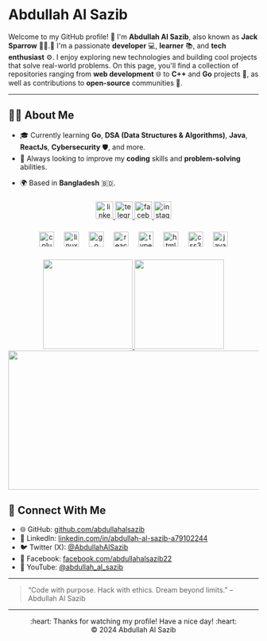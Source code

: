 # Abdullah Al Sazib

Welcome to my GitHub profile! 👋 I'm **Abdullah Al Sazib**, also known as **Jack Sparrow** 🏴‍☠️.🚀 I'm a passionate **developer** 💻, **learner** 📚, and **tech enthusiast** ⚙️. I enjoy exploring new technologies and building cool projects that solve real-world problems. On this page, you'll find a collection of repositories ranging from **web development** 🌐 to **C++** and **Go** projects 🐍, as well as contributions to **open-source** communities 💪.

---

## 🧑‍💻 About Me

- 🎓 Currently learning **Go**, **DSA (Data Structures & Algorithms)**, **Java**, **ReactJs**, **Cybersecurity** 🛡️, and more.
- 🌱 Always looking to improve my **coding** skills and **problem-solving** abilities.
<!-- 💬 Ask me about **Linux**, **DevOps**, **C++**, **Ethical Hacking**, **Cybersecurity**, and **Web Development**. -->
- 🌍 Based in **Bangladesh** 🇧🇩.
<!---

My ultimate goal is to become proficient in **ethical hacking** and **cybersecurity**, leveraging my coding skills to create robust and secure systems. I'm always eager to learn new things and contribute to open-source projects.

### 💬 Fun Fact:
I’m a huge fan of **Jack Sparrow** 🏴‍☠️ (Johnny Depp) and love watching the **Pirates of the Caribbean** movies! 🎬

---



## 🚀 Tech Stack

### 🧠 Languages
- C, C++
- Go (Golang)
- Java (OOP & Basics)
- Python
- JavaScript (ES6+)
- TypeScript
- Bash

### 🌐 Frontend
- ReactJS (JavaScript & TypeScript)
- TailwindCSS
- HTML5, CSS3
- Vite
- Axios
- Context API
- React Router DOM

### ⚙️ Backend
- Go (Fiber, Gin, GORM, Viper)
- RESTful API Development
- JWT Authentication
- Clean Project Architecture
- Middleware, Validation, Role-Based Access

### 🛢️ Databases
- MySQL
- PostgreSQL
- MongoDB
- SQL (Queries, Joins, Indexing)

### 🛠️ Tools & Technologies
- Docker
- Git & GitHub
- Neovim & Vim
- VS Code
- Postman (API Testing)
- Figma (Basic Usage)
- Mega (Cloud Storage)
- Netlify (Frontend Deployment)

### 🛡️ Cybersecurity
- Ethical Hacking
- Penetration Testing
- OSINT (Open Source Intelligence)
- Kali Linux
- Nmap, Wireshark, Metasploit, Burp Suite
- Linux Command-Line Mastery

### 🐧 Operating Systems
- Kali Linux
- Ubuntu
- Debian-Based Linux Distros

---

## 📝 My Projects

Here are some of the open-source projects I’ve worked on:

- **[NG-17 Portfolio](https://github.com/abdullahalsazib/ng-17-portfolio)**: A modern portfolio built with Angular 17.
- **[C Modules](https://github.com/abdullahalsazib/C-Modules)**: A collection of C programming modules covering key topics.
- **[CPP Modules](https://github.com/abdullahalsazib/CPP-Modules)**: A set of C++ modules, including OOP and algorithms.
- **[E-Commerce](https://github.com/abdullahalsazib/e-commerce)**: A fully functional e-commerce application built with React.

---

## 💡 Contributions

I love contributing to open-source projects and learning from the amazing developers in the community. You can find my contributions in various repositories and projects related to:

- **Cybersecurity & Ethical Hacking** 🛡️
- **Web Development** 🌐
- **Data Structures & Algorithms** 🧑‍💻
- **Programming Tutorials & Learning Resources** 📚

---
--->
###

<div align="center">
  <a href="https://www.linkedin.com/in/abdullah-al-sazib-a79102244" target="_blank">
    <img src="https://img.shields.io/static/v1?message=LinkedIn&logo=linkedin&label=&color=0077B5&logoColor=white&labelColor=&style=for-the-badge" height="35" alt="linkedin logo"  />
  </a>
  <a href="https://t.me/anonymousjacke" target="_blank">
    <img src="https://img.shields.io/static/v1?message=Telegram&logo=telegram&label=&color=2CA5E0&logoColor=white&labelColor=&style=for-the-badge" height="35" alt="telegram logo"  />
  </a>
  <a href="https://www/facebook.com/abdullahalsazib22" target="_blank">
    <img src="https://img.shields.io/static/v1?message=Facebook&logo=facebook&label=&color=1877F2&logoColor=white&labelColor=&style=for-the-badge" height="35" alt="facebook logo"  />
  </a>
  <a href="https://www.instagram.com/abdullah_al_sazib" target="_blank">
    <img src="https://img.shields.io/static/v1?message=Instagram&logo=instagram&label=&color=E4405F&logoColor=white&labelColor=&style=for-the-badge" height="35" alt="instagram logo"  />
  </a>
</div>

###

<div align="center">
  <img src="https://cdn.jsdelivr.net/gh/devicons/devicon/icons/cplusplus/cplusplus-original.svg" height="30" alt="cplusplus logo"  />
  <img width="12" />
  <img src="https://cdn.jsdelivr.net/gh/devicons/devicon/icons/linux/linux-original.svg" height="30" alt="linux logo"  />
  <img width="12" />
  <img src="https://cdn.jsdelivr.net/gh/devicons/devicon/icons/go/go-original.svg" height="30" alt="go logo"  />
  <img width="12" />
  <img src="https://cdn.jsdelivr.net/gh/devicons/devicon/icons/react/react-original.svg" height="30" alt="reactjs logo"  />
  <img width="12" />
  <img src="https://cdn.jsdelivr.net/gh/devicons/devicon/icons/typescript/typescript-original.svg" height="30" alt="typescript logo"  />
  <img width="12" />
  <img src="https://cdn.jsdelivr.net/gh/devicons/devicon/icons/html5/html5-original.svg" height="30" alt="html5 logo"  />
  <img width="12" />
  <img src="https://cdn.jsdelivr.net/gh/devicons/devicon/icons/css3/css3-original.svg" height="30" alt="css3 logo"  />
  <img width="12" />
  <img src="https://cdn.jsdelivr.net/gh/devicons/devicon/icons/javascript/javascript-original.svg" height="30" alt="javascript logo"  />
  
</div>

###

<div align="center">
  <a href="https://github.com/abdullahalsazib">
    <img height="180em" src="https://github-readme-stats-eight-theta.vercel.app/api?username=abdullahalsazib&cache_seconds=7200&layout=compact&title_color=ffab91&text_color=80cbc4&bg_color=263238&border_radius=10" />
    <img height="180em" src="https://github-readme-stats-eight-theta.vercel.app/api/top-langs/?username=abdullahalsazib&langs_count=8&layout=compact&hide=java&title_color=ffab91&text_color=80cbc4&bg_color=263238&border_radius=10" />
    <img height="280em" width="800em" src="https://fabianocouto-activity-graph.vercel.app/graph/?username=abdullahalsazib&theme=material&radius=10" />
  </a>
</div>

<!---

## 📌 Interests & Goals
- 🔒 Mastering Cybersecurity & Ethical Hacking
- ⚙️ Building Scalable Go Backend Systems
- 🧩 Creating Modern React (TSX + Tailwind) Frontend Dashboards
- 🚀 Dockerizing Everything
- 🧠 Learning DSA & Advanced Java

--->

## 🔗 Connect With Me
- 🌐 GitHub: [github.com/abdullahalsazib](https://github.com/abdullahalsazib)
- 💼 LinkedIn: [linkedin.com/in/abdullah-al-sazib-a79102244](https://www.linkedin.com/in/abdullah-al-sazib-a79102244)
- 🐦 Twitter (X): [@AbdullahAlSazib](https://x.com/AbdullahAlSazib)
- 📘 Facebook: [facebook.com/abdullahalsazib22](https://www.facebook.com/abdullahalsazib22)
- 🎥 YouTube: [@abdullah_al_sazib](https://www.youtube.com/@abdullah_al_sazib)

---

> “Code with purpose. Hack with ethics. Dream beyond limits.” – Abdullah Al Sazib

---
<div align="center">
  :heart: Thanks for watching my profile! Have a nice day! :heart: <br/>
  &copy; 2024 Abdullah Al Sazib
</div>

